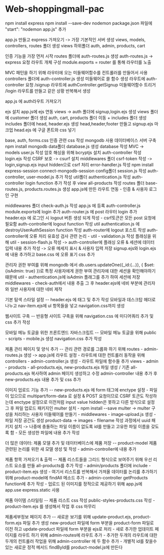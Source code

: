 # Web-shoppingmall-pac

npm install express npm install --save-dev nodemon package.json 파일에 "start": "nodemon app.js" 추가

app.js 만들고 express 가져오기 -> 가장 기본적인 서버 생성 views, models, controllers, routes 폴더 생성 views 하위폴더 auth, admin, products, cart

인증 기능을 가장 먼저 시작 routes 폴더에 auth-routes.js 생성 auth-routes.js -> express 요청 라우트 개체 구성 module.exports = router 를 통해 라우터를 노출

MVC 패턴을 하기 위해 라우터에 오는 미들웨어함수를 컨트롤러를 만들어서 사용 controllers 폴더에 auth-controller.js 생성 미들웨어로 쓸 함수 생성 라우트에 auth-controller 요청 /signup 라우트에 authController.getSignup 미들웨어함수 트리거 /login 라우트를 만들고 같은 상황 반복해서 생성

app.js 에 auth라우트 가져오기

ejs 설치 app.js에 ejs 연동 views -> auth 폴더에 signup,login.ejs 생성 views 폴더에 customer 폴더 생성 auth, cart, products 폴더 이동 + includes 폴더 생성 includes 폴더에 head, header.ejs 생성 head,header,footer 만들고 signup.ejs 마크업 head.ejs 에 구글 폰트와 css 넣기

base, auth, forms.css 인증 관련 css 작성 mongodb 사용 데이터베이스 서버 구축 npm install mongodb data폴더 database.js 생성 database 작성 MVC -> models user.js 작성 암호 해싱을 위해 bcryptjs 설치 auth-controller 작성 login.ejs 작성 CSRF 보호 -> csurf 설치 middlewares 폴더 csrf-token 작성 -> login,signup.ejs input hidden으로 csrf 처리 error-handler.js 작성 npm install express-session connect-mongodb-session config폴더 session.js 작성 auth-controller, user-model.js 추가 작성 util폴더 authentication.js 작성 auth-controller login function 추가 작성 후 view all-products 작성 routes 폴더 base-routes.js, products.routes.js 생성 app.js에 만든 라우트 연동 - 인증 & 사용자 로그인 구현

middlewares 폴더 check-auth.js 작성 app.js 에 등록 auth-controller.js module.exports에 login 추가 auth-router.js 에 post 라우터 login 추가 header.ejs 에 로그인 시 logout 버튼 생성 되게 작성 - csrf토큰은 모든 post 요청에 필요함 auth-controller에 logout function 작성 util authentication.js 에 destroyUserAuthSession function 작성 auth-router에 logout 포스트 작성 auth-controller에 오류 처리 유효성 검사 관련 논리 - util - validation.js 작성
플래싱을 위해 util - session-flash.js 작성 -> auth-controller에 플래싱 오류 & 세션에 데이터 입력 내용 추가 작성 -> 오류 메세지 표시 & 사용자 입력 저장
signup.ejs와 login.ejs에 내용 추가하고 base.css 에 오류 표기 css 추가

관리자 권한 부여를 위해 mongodb 에서 db.users.updateOne({\_id:(...)}, { $set: {isAdmin: true} })로 특정 사용자에게 권한 부여
관리자에 대한 세션을 확인해야하기 떄문에 util - authentication.js에 isAdmin 플래그를 추가 하여 세션에 저장
middlewares - check-auth에서 내용 추출
그 후 header.ejs에 네비 부분에 관리자와 일반 사용자에 대한 네비 제작

기본 탐색 스타일 설정 -- header.ejs 에 태그 및 추가 작성
모바일과 데스크탑 헤더로 나누고 nav-item.ejs에 ul 항목들을 넣고 navigation.css까지 생성

웹사이트 구축 -- 반응형 사이트 구축을 위해 navigation.css 에 미디어쿼리 추가 및 css 추가 작성

모바일 메뉴 토글을 위한 프론트엔드 자바스크립트 --
모바일 메뉴 토글을 위해 public - scripts - mobile.js 생성
navigation.css 추가 작성

제품 관리 페이지 및 양식 추가 -- 관리 관련 경로를 그룹화 하기 위해 routes - admin-routes.js 생성 -> app.js에 라우트 설정 - 라우트에 대한 컨트롤러 동작을 위해 controllers - admin-controller.js 생성 - 라우트 파일에 함수들 추가
views - admin - products - all-products.ejs, new-products.ejs 파일 생성 / 기존 all-products.ejs 복사하여 admin 페이지 생성하고 수정
admin-controller 내용 추가 후 new-products.ejs 내용 추가 및 css 추가

이미지 업로드 기능 추가 -- new-products.ejs 에 form 태그에 enctype 설정 - 파일이 있으므로 multipart/form-data 로 설정 & POST 요청이므로 CSRF 토큰도 작성하는데 enctype 설정으로 이전처럼 input value hidden은 못하고 다른 방식으로 설정
그 후 파일 업로드 패키지인 multer 설치 - npm install --save multer -> multer 구성을 처리하는 사용자 미들웨어를 만들기 - middlewares - image-upload.js 생성 - 파일 저장 공간도 생성 product-data -> images - filename 작성 과정에서 uuid 패키지 설치 -> 나중에 충돌하는 파일 이름이 없도록 id를 만들고 고유한 파일 이름을 갖도록 함 - 모든 생성한 파일에 내용 추가 작성

더 많은 데이터: 제품 모델 추가 및 데이터베이스에 제품 저장 --
product-model 제품 관련된 논리를 위한 새 모델 생성 및 작성 - admin-controller에 내용 추가

제품 항목 가져오기 & 출력 -- 제품 리스트들을 그리드 형식으로 보여주기 위해 우선 리스트 요소를 만들 all-products를 추가 작성 - admin/products 폴더에 include - product-item.ejs 생성 - 여기서 리스트를 반복해서 가져올 데이터를 논리를 추가하기 위해 product-model에 findAll 메소드 추가 -
admin-controller getProducts function에 추가 작성 - 업로드 된 이미지를 정적으로 제공하기 위해 app.js에 app.use express.static 사용

제품 아이템 스타일링 -- 제품 리스트 css 작성 public-styles-products.css 작성 - product-item.ejs 를 생성해서 작업 후 css 마무리

제품세부정보 페이지 추가 -- 새로운 보기를 위해 update-product.ejs, product-form.ejs 파일 추가 생성 new-product 파일에 form 부분을 product-form 파일로 이전 하고 update-product 파일에 form 부분을 ejs로 처리 - 새로 추가한 업데이트 페이지를 라우트 하기 위해 admin-routes에 라우트 추가 - 추가한 두개의 라우트에 대한 두개의 컨트롤러 작업을 위해 admin-controller 에 두 함수 추가 - 개별적 id를 찾을수 있는 새로운 정적 메서드 findById를 product-model.js에 만든다
